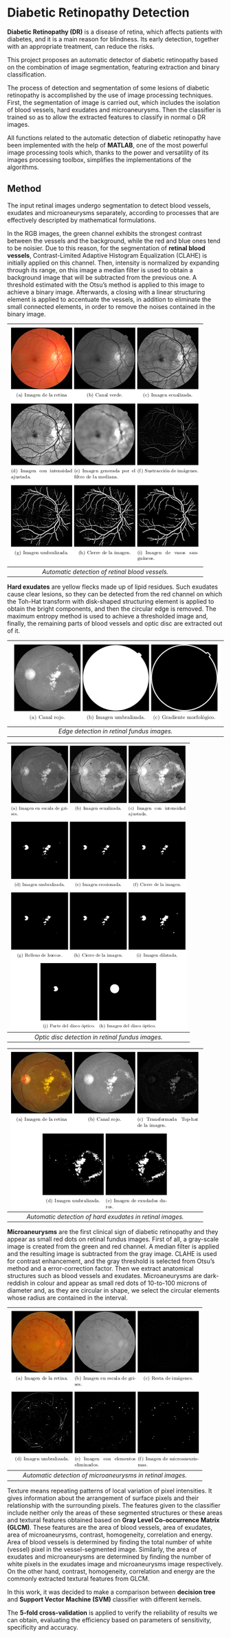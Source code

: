 # Diabetic Retinopathy Detection

**Diabetic Retinopathy (DR)** is a disease of retina, which affects patients with diabetes, and it is a main reason for blindness. Its early detection, together with an appropriate treatment, can reduce the risks. 

This project proposes an automatic detector of diabetic retinopathy based on the combination of image segmentation, featuring extraction and binary classification.

The process of detection and segmentation of some lesions of diabetic retinopathy is accomplished by the use of image processing techniques. First, the segmentation of image is carried out, which includes the isolation of blood vessels, hard exudates and microaneurysms. Then the classifier is trained so as to allow the extracted features to classify in normal o DR images.

All functions related to the automatic detection of diabetic retinopathy have been implemented with the help of **MATLAB**, one of the most powerful image processing tools which, thanks to the power and versatility of its images processing toolbox, simplifies the implementations of the algorithms.

## Method

The input retinal images undergo segmentation to detect blood vessels, exudates and microaneurysms separately, according to processes that are effectively descripted by mathematical formulations. 

In the RGB images, the green channel exhibits the strongest contrast between the vessels and the background, while the red and blue ones tend to be noisier. Due to this reason, for the segmentation of **retinal blood vessels**, Contrast-Limited Adaptive Histogram Equalization (CLAHE) is initially applied on this channel. Then, intensity is normalized by expanding through its range, on this image a median filter is used to obtain a background image that will be subtracted from the previous one. A threshold estimated with the Otsu’s method is applied to this image to achieve a binary image. Afterwards, a closing with a linear structuring element is applied to accentuate the vessels, in addition to eliminate the small connected elements, in order to remove the noises contained in the binary image.

| ![Automatic detection of retinal blood vessels.](https://github.com/MarAl15/DiabeticRetinopathyDetection/blob/master/images/blood_vessels.png) |
|:--:|
| *Automatic detection of retinal blood vessels.* |

**Hard exudates** are yellow flecks made up of lipid residues. Such exudates cause clear lesions, so they can be detected from the red channel on which the Toh-Hat transform with disk-shaped structuring element is applied to obtain the bright components, and then the circular edge is removed. The maximum entropy method is used to achieve a thresholded image and, finally, the remaining parts of blood vessels and optic disc are extracted out of it.

| ![Edge detection in retinal fundus images.](https://github.com/MarAl15/DiabeticRetinopathyDetection/blob/master/images/circular_edge.png) |
|:--:|
| *Edge detection in retinal fundus images.* |

| ![Optic disc detection in retinal fundus images.](https://github.com/MarAl15/DiabeticRetinopathyDetection/blob/master/images/optic_disc.png) |
|:--:|
| *Optic disc detection in retinal fundus images.* |

| ![Automatic detection of hard exudates in retinal images.](https://github.com/MarAl15/DiabeticRetinopathyDetection/blob/master/images/hard_exudates.png) |
|:--:|
| *Automatic detection of hard exudates in retinal images.* |

**Microaneurysms** are the first clinical sign of diabetic retinopathy and they appear as small red dots on retinal fundus images. First of all, a gray-scale image is created from the green and red channel. A median filter is applied and the resulting image is subtracted from the gray image. CLAHE is used for contrast enhancement, and the gray threshold is selected from Otsu’s method and a error-correction factor. Then we extract anatomical structures such as blood vessels and exudates. Microaneurysms are dark-reddish in colour and appear as small red dots of 10-to-100 microns of diameter and, as they are circular in shape, we select the circular elements whose radius are contained in the interval.

| ![Automatic detection of microaneurysms in retinal images.](https://github.com/MarAl15/DiabeticRetinopathyDetection/blob/master/images/microaneurysms.png) |
|:--:|
| *Automatic detection of microaneurysms in retinal images.* |

Texture means repeating patterns of local variation of pixel intensities. It gives information about the arrangement of surface pixels and their relationship with the surrounding pixels. The features given to the classifier include neither only the areas of these segmented structures or these areas and textural features obtained based on **Gray Level Co-occurrence Matrix (GLCM)**. These features are the area of blood vessels, area of exudates, area of microaneurysms, contrast, homogeneity, correlation and energy. 
Area of blood vessels is determined by finding the total number of white (vessel) pixel in the vessel-segmented image. Similarly, the area of exudates and microaneurysms are determined by finding the number of white pixels in the exudates image and microaneurysms image respectively. On the other hand, contrast, homogeneity, correlation and energy are the commonly extracted textural features from GLCM.

In this work, it was decided to make a comparison between **decision tree** and **Support Vector Machine (SVM)** classifier with different kernels.

The **5-fold cross-validation** is applied to verify the reliability of results we can obtain, evaluating the efficiency based on parameters of sensitivity, specificity and accuracy.
